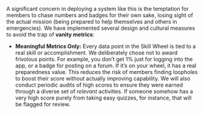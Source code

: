 A significant concern in deploying a system like this is the temptation for members to chase numbers and badges for their own sake, losing sight of the actual mission (being prepared to help themselves and others in emergencies). We have implemented several design and cultural measures to avoid the trap of **vanity metrics**:  
- **Meaningful Metrics Only:** Every data point in the Skill Wheel is tied to a real skill or accomplishment. We deliberately chose not to award frivolous points. For example, you don’t get 1% just for logging into the app, or a badge for posting on a forum. If it’s on your wheel, it has a real preparedness value. This reduces the risk of members finding loopholes to boost their score without actually improving capability. We will also conduct periodic audits of high scores to ensure they were earned through a diverse set of _relevant_ activities. If someone somehow has a very high score purely from taking easy quizzes, for instance, that will be flagged for review.